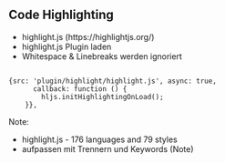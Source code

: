 ## <i class="fa fa-code" aria-hidden="true"></i> Code Highlighting
* <!-- .element: class="fragment" --> highlight.js (https://highlightjs.org/)
* <!-- .element: class="fragment" --> highlight.js Plugin laden
* <!-- .element: class="fragment" --> Whitespace & Linebreaks werden ignoriert

<pre><code data-trim data-noescape class="js">
{src: 'plugin/highlight/highlight.js', async: true,
      callback: function () {
        hljs.initHighlightingOnLoad();
    }},
</code></pre><!-- .element: class="fragment" -->

Note:
-  highlight.js - 176 languages and 79 styles
- aufpassen mit Trennern und Keywords (Note)
